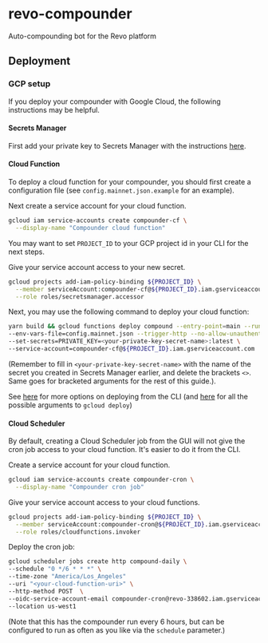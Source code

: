 # revo-compounder
Auto-compounding bot for the Revo platform

## Deployment
### GCP setup
If you deploy your compounder with Google Cloud, the following instructions may be helpful.
#### Secrets Manager
First add your private key to Secrets Manager with the instructions [here](https://cloud.google.com/secret-manager/docs).
#### Cloud Function
To deploy a cloud function for your compounder, you should first create a configuration file (see `config.mainnet.json.example` for an example).

Next create a service account for your cloud function.
```bash
gcloud iam service-accounts create compounder-cf \
  --display-name "Compounder cloud function"
```

You may want to set `PROJECT_ID` to your GCP project id in your CLI for the next steps.

Give your service account access to your new secret.
```bash
gcloud projects add-iam-policy-binding ${PROJECT_ID} \
  --member serviceAccount:compounder-cf@${PROJECT_ID}.iam.gserviceaccount.com \
  --role roles/secretsmanager.accessor
```

Next, you may use the following command to deploy your cloud function:
```bash
yarn build && gcloud functions deploy compound --entry-point=main --runtime=nodejs16 --max-instances=5 \
--env-vars-file=config.mainnet.json --trigger-http --no-allow-unauthenticated \
--set-secrets=PRIVATE_KEY=<your-private-key-secret-name>:latest \
--service-account=compounder-cf@${PROJECT_ID}.iam.gserviceaccount.com
```
(Remember to fill in `<your-private-key-secret-name>` with the name of the secret you created in Secrets Manager earlier,
and delete the brackets `<>`. Same goes for bracketed arguments for the rest of this guide.).

See [here](https://cloud.google.com/functions/docs/deploying/filesystem) for more options on deploying from the CLI 
(and [here](https://cloud.google.com/sdk/gcloud/reference/functions/deploy) for all the possible arguments to `gcloud deploy`)

#### Cloud Scheduler
By default, creating a Cloud Scheduler job from the GUI will not give the cron job access to your cloud function. It's 
easier to do it from the CLI.

Create a service account for your cloud function.
```bash
gcloud iam service-accounts create compounder-cron \
  --display-name "Compounder cron job"
```

Give your service account access to your cloud functions.
```bash
gcloud projects add-iam-policy-binding ${PROJECT_ID} \
  --member serviceAccount:compounder-cron@${PROJECT_ID}.iam.gserviceaccount.com \
  --role roles/cloudfunctions.invoker
```

Deploy the cron job:
```bash
gcloud scheduler jobs create http compound-daily \
--schedule "0 */6 * * *" \
--time-zone "America/Los_Angeles" 
--uri "<your-cloud-function-uri>" \
--http-method POST  \
--oidc-service-account-email compounder-cron@revo-338602.iam.gserviceaccount.com \ 
--location us-west1
```
(Note that this has the compounder run every 6 hours, but can be configured to run as often as you like via the 
`schedule` parameter.)
